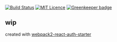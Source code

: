 [![Build Status](https://travis-ci.org/asndev/how-much-coffee-tracker.svg?branch=master)](https://travis-ci.org/asndev/how-much-coffee-tracker) [![MIT Licence](https://badges.frapsoft.com/os/mit/mit.svg?v=103)](https://opensource.org/licenses/mit-license.php) [![Greenkeeper badge](https://badges.greenkeeper.io/asndev/how-much-coffee-tracker.svg)](https://greenkeeper.io/)


## wip

created with [webpack2-react-auth-starter](https://github.com/asndev/webpack2-react-auth-starter)

